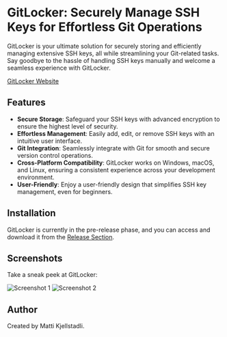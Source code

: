 # GitLocker: Securely Manage SSH Keys for Effortless Git Operations

GitLocker is your ultimate solution for securely storing and efficiently managing extensive SSH keys, all while streamlining your Git-related tasks. Say goodbye to the hassle of handling SSH keys manually and welcome a seamless experience with GitLocker.

[GitLocker Website](https://rawcdn.githack.com/mattkje/GitLocker/6bb1cd7a044e8b3d080d6aea9d13207df259002c/index.html)


## Features

- **Secure Storage**: Safeguard your SSH keys with advanced encryption to ensure the highest level of security.
- **Effortless Management**: Easily add, edit, or remove SSH keys with an intuitive user interface.
- **Git Integration**: Seamlessly integrate with Git for smooth and secure version control operations.
- **Cross-Platform Compatibility**: GitLocker works on Windows, macOS, and Linux, ensuring a consistent experience across your development environment.
- **User-Friendly**: Enjoy a user-friendly design that simplifies SSH key management, even for beginners.

## Installation

GitLocker is currently in the pre-release phase, and you can access and download it from the [Release Section](https://github.com/mattkje/KeyAqua/releases).

## Screenshots

Take a sneak peek at GitLocker:

![Screenshot 1](https://github.com/mattkje/KeyAqua/blob/main/src/main/resources/com/calmat/keyaqua/images/scrnsht1.png?raw=true)
![Screenshot 2](https://github.com/mattkje/KeyAqua/blob/main/src/main/resources/com/calmat/keyaqua/images/scrnsht2.png?raw=true)

## Author

Created by Matti Kjellstadli.
